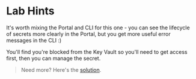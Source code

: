 # Lab Hints

It's worth mixing the Portal and CLI for this one - you can see the lifecycle of secrets more clearly in the Portal, but you get more useful error messages in the CLI :)

You'll find you're blocked from the Key Vault so you'll need to get access first, then you can manage the secret.

> Need more? Here's the [solution](solution.md).